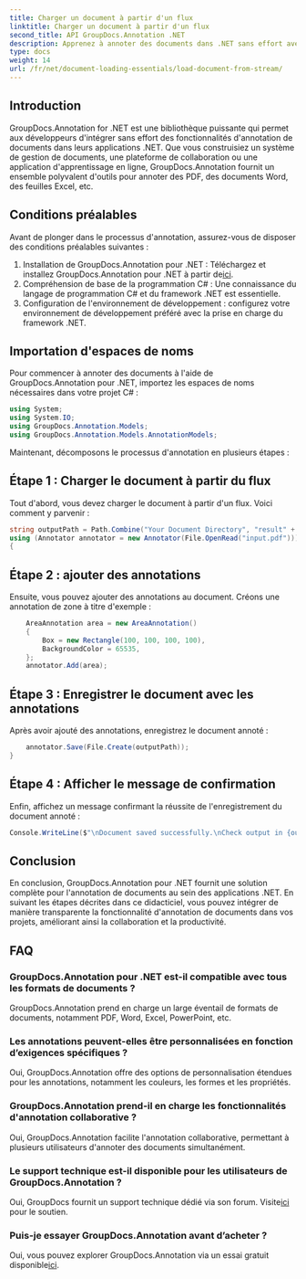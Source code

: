 ```yaml
---
title: Charger un document à partir d'un flux
linktitle: Charger un document à partir d'un flux
second_title: API GroupDocs.Annotation .NET
description: Apprenez à annoter des documents dans .NET sans effort avec GroupDocs.Annotation. Améliorez la collaboration et la productivité.
type: docs
weight: 14
url: /fr/net/document-loading-essentials/load-document-from-stream/
---
```

## Introduction
GroupDocs.Annotation for .NET est une bibliothèque puissante qui permet aux développeurs d'intégrer sans effort des fonctionnalités d'annotation de documents dans leurs applications .NET. Que vous construisiez un système de gestion de documents, une plateforme de collaboration ou une application d'apprentissage en ligne, GroupDocs.Annotation fournit un ensemble polyvalent d'outils pour annoter des PDF, des documents Word, des feuilles Excel, etc.
## Conditions préalables
Avant de plonger dans le processus d'annotation, assurez-vous de disposer des conditions préalables suivantes :
1. Installation de GroupDocs.Annotation pour .NET : Téléchargez et installez GroupDocs.Annotation pour .NET à partir de[ici](https://releases.groupdocs.com/annotation/net/).
2. Compréhension de base de la programmation C# : Une connaissance du langage de programmation C# et du framework .NET est essentielle.
3. Configuration de l'environnement de développement : configurez votre environnement de développement préféré avec la prise en charge du framework .NET.

## Importation d'espaces de noms
Pour commencer à annoter des documents à l'aide de GroupDocs.Annotation pour .NET, importez les espaces de noms nécessaires dans votre projet C# :
```csharp
using System;
using System.IO;
using GroupDocs.Annotation.Models;
using GroupDocs.Annotation.Models.AnnotationModels;
```

Maintenant, décomposons le processus d'annotation en plusieurs étapes :
## Étape 1 : Charger le document à partir du flux
Tout d'abord, vous devez charger le document à partir d'un flux. Voici comment y parvenir :
```csharp
string outputPath = Path.Combine("Your Document Directory", "result" + Path.GetExtension("input.pdf"));
using (Annotator annotator = new Annotator(File.OpenRead("input.pdf")))
{
```
## Étape 2 : ajouter des annotations
Ensuite, vous pouvez ajouter des annotations au document. Créons une annotation de zone à titre d'exemple :
```csharp
	AreaAnnotation area = new AreaAnnotation()
	{
		Box = new Rectangle(100, 100, 100, 100),
		BackgroundColor = 65535,
	};
	annotator.Add(area);
```
## Étape 3 : Enregistrer le document avec les annotations
Après avoir ajouté des annotations, enregistrez le document annoté :
```csharp
	annotator.Save(File.Create(outputPath));
}
```
## Étape 4 : Afficher le message de confirmation
Enfin, affichez un message confirmant la réussite de l'enregistrement du document annoté :
```csharp
Console.WriteLine($"\nDocument saved successfully.\nCheck output in {outputPath}.");
```

## Conclusion
En conclusion, GroupDocs.Annotation pour .NET fournit une solution complète pour l'annotation de documents au sein des applications .NET. En suivant les étapes décrites dans ce didacticiel, vous pouvez intégrer de manière transparente la fonctionnalité d'annotation de documents dans vos projets, améliorant ainsi la collaboration et la productivité.
## FAQ
### GroupDocs.Annotation pour .NET est-il compatible avec tous les formats de documents ?
GroupDocs.Annotation prend en charge un large éventail de formats de documents, notamment PDF, Word, Excel, PowerPoint, etc.
### Les annotations peuvent-elles être personnalisées en fonction d’exigences spécifiques ?
Oui, GroupDocs.Annotation offre des options de personnalisation étendues pour les annotations, notamment les couleurs, les formes et les propriétés.
### GroupDocs.Annotation prend-il en charge les fonctionnalités d'annotation collaborative ?
Oui, GroupDocs.Annotation facilite l'annotation collaborative, permettant à plusieurs utilisateurs d'annoter des documents simultanément.
### Le support technique est-il disponible pour les utilisateurs de GroupDocs.Annotation ?
 Oui, GroupDocs fournit un support technique dédié via son forum. Visite[ici](https://forum.groupdocs.com/c/annotation/10) pour le soutien.
### Puis-je essayer GroupDocs.Annotation avant d’acheter ?
 Oui, vous pouvez explorer GroupDocs.Annotation via un essai gratuit disponible[ici](https://releases.groupdocs.com/).